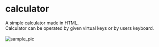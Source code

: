 # calculator
A simple calculator made in HTML.<br/>
Calculator can be operated by given virtual keys or by users keyboard.<br/><br/>
![sample_pic](https://dl.dropbox.com/s/4yo8fxrq7tu7z19/calculator.PNG?dl=0)
